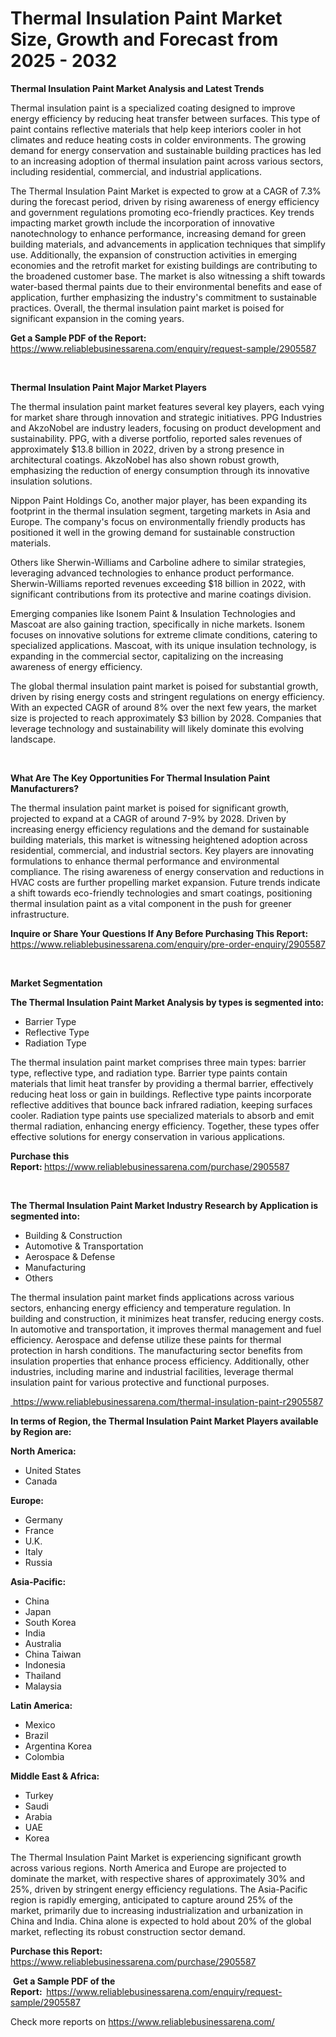 <p><h1>Thermal Insulation Paint Market Size, Growth and Forecast from 2025 - 2032</h1></p><p><strong>Thermal Insulation Paint Market Analysis and Latest Trends</strong></p>
<p><p>Thermal insulation paint is a specialized coating designed to improve energy efficiency by reducing heat transfer between surfaces. This type of paint contains reflective materials that help keep interiors cooler in hot climates and reduce heating costs in colder environments. The growing demand for energy conservation and sustainable building practices has led to an increasing adoption of thermal insulation paint across various sectors, including residential, commercial, and industrial applications.</p><p>The Thermal Insulation Paint Market is expected to grow at a CAGR of 7.3% during the forecast period, driven by rising awareness of energy efficiency and government regulations promoting eco-friendly practices. Key trends impacting market growth include the incorporation of innovative nanotechnology to enhance performance, increasing demand for green building materials, and advancements in application techniques that simplify use. Additionally, the expansion of construction activities in emerging economies and the retrofit market for existing buildings are contributing to the broadened customer base. The market is also witnessing a shift towards water-based thermal paints due to their environmental benefits and ease of application, further emphasizing the industry's commitment to sustainable practices. Overall, the thermal insulation paint market is poised for significant expansion in the coming years.</p></p>
<p><strong>Get a Sample PDF of the Report:&nbsp;</strong> <a href="https://www.reliablebusinessarena.com/enquiry/request-sample/2905587?utm_campaign=3222&utm_medium=2&utm_source=Github&utm_content=ia&utm_term=12032025&utm_id=thermal-insulation-paint">https://www.reliablebusinessarena.com/enquiry/request-sample/2905587</a></p>
<p>&nbsp;</p>
<p><strong>Thermal Insulation Paint Major Market Players</strong></p>
<p><p>The thermal insulation paint market features several key players, each vying for market share through innovation and strategic initiatives. PPG Industries and AkzoNobel are industry leaders, focusing on product development and sustainability. PPG, with a diverse portfolio, reported sales revenues of approximately $13.8 billion in 2022, driven by a strong presence in architectural coatings. AkzoNobel has also shown robust growth, emphasizing the reduction of energy consumption through its innovative insulation solutions.</p><p>Nippon Paint Holdings Co, another major player, has been expanding its footprint in the thermal insulation segment, targeting markets in Asia and Europe. The company's focus on environmentally friendly products has positioned it well in the growing demand for sustainable construction materials. </p><p>Others like Sherwin-Williams and Carboline adhere to similar strategies, leveraging advanced technologies to enhance product performance. Sherwin-Williams reported revenues exceeding $18 billion in 2022, with significant contributions from its protective and marine coatings division.</p><p>Emerging companies like Isonem Paint & Insulation Technologies and Mascoat are also gaining traction, specifically in niche markets. Isonem focuses on innovative solutions for extreme climate conditions, catering to specialized applications. Mascoat, with its unique insulation technology, is expanding in the commercial sector, capitalizing on the increasing awareness of energy efficiency.</p><p>The global thermal insulation paint market is poised for substantial growth, driven by rising energy costs and stringent regulations on energy efficiency. With an expected CAGR of around 8% over the next few years, the market size is projected to reach approximately $3 billion by 2028. Companies that leverage technology and sustainability will likely dominate this evolving landscape.</p></p>
<p>&nbsp;</p>
<p><strong>What Are The Key Opportunities For Thermal Insulation Paint Manufacturers?</strong></p>
<p><p>The thermal insulation paint market is poised for significant growth, projected to expand at a CAGR of around 7-9% by 2028. Driven by increasing energy efficiency regulations and the demand for sustainable building materials, this market is witnessing heightened adoption across residential, commercial, and industrial sectors. Key players are innovating formulations to enhance thermal performance and environmental compliance. The rising awareness of energy conservation and reductions in HVAC costs are further propelling market expansion. Future trends indicate a shift towards eco-friendly technologies and smart coatings, positioning thermal insulation paint as a vital component in the push for greener infrastructure.</p></p>
<p><strong>Inquire or Share Your Questions If Any Before Purchasing This Report:</strong> <a href="https://www.reliablebusinessarena.com/enquiry/pre-order-enquiry/2905587?utm_campaign=3222&utm_medium=2&utm_source=Github&utm_content=ia&utm_term=12032025&utm_id=thermal-insulation-paint">https://www.reliablebusinessarena.com/enquiry/pre-order-enquiry/2905587</a></p>
<p>&nbsp;</p>
<p><strong>Market Segmentation</strong></p>
<p><strong>The Thermal Insulation Paint Market Analysis by types is segmented into:</strong></p>
<p><ul><li>Barrier Type</li><li>Reflective Type</li><li>Radiation Type</li></ul></p>
<p><p>The thermal insulation paint market comprises three main types: barrier type, reflective type, and radiation type. Barrier type paints contain materials that limit heat transfer by providing a thermal barrier, effectively reducing heat loss or gain in buildings. Reflective type paints incorporate reflective additives that bounce back infrared radiation, keeping surfaces cooler. Radiation type paints use specialized materials to absorb and emit thermal radiation, enhancing energy efficiency. Together, these types offer effective solutions for energy conservation in various applications.</p></p>
<p><strong>Purchase this Report:&nbsp;</strong><a href="https://www.reliablebusinessarena.com/purchase/2905587?utm_campaign=3222&utm_medium=2&utm_source=Github&utm_content=ia&utm_term=12032025&utm_id=thermal-insulation-paint">https://www.reliablebusinessarena.com/purchase/2905587</a></p>
<p>&nbsp;</p>
<p><strong>The Thermal Insulation Paint Market Industry Research by Application is segmented into:</strong></p>
<p><ul><li>Building & Construction</li><li>Automotive & Transportation</li><li>Aerospace & Defense</li><li>Manufacturing</li><li>Others</li></ul></p>
<p><p>The thermal insulation paint market finds applications across various sectors, enhancing energy efficiency and temperature regulation. In building and construction, it minimizes heat transfer, reducing energy costs. In automotive and transportation, it improves thermal management and fuel efficiency. Aerospace and defense utilize these paints for thermal protection in harsh conditions. The manufacturing sector benefits from insulation properties that enhance process efficiency. Additionally, other industries, including marine and industrial facilities, leverage thermal insulation paint for various protective and functional purposes.</p></p>
<p><a href="https://www.reliablebusinessarena.com/thermal-insulation-paint-r2905587?utm_campaign=3222&utm_medium=2&utm_source=Github&utm_content=ia&utm_term=12032025&utm_id=thermal-insulation-paint">&nbsp;https://www.reliablebusinessarena.com/thermal-insulation-paint-r2905587</a></p>
<p><strong>In terms of Region, the Thermal Insulation Paint Market Players available by Region are:</strong></p>
<p>
    <p> <strong> North America: </strong>
        <ul>
            <li>United States</li>
            <li>Canada</li>
        </ul>
        </p> 
    <p> <strong> Europe: </strong>
        <ul>
            <li>Germany</li>
            <li>France</li>
            <li>U.K.</li>
            <li>Italy</li>
            <li>Russia</li>
        </ul>
        </p> 
    <p> <strong> Asia-Pacific: </strong>
        <ul>
            <li>China</li>
            <li>Japan</li>
            <li>South Korea</li>
            <li>India</li>
            <li>Australia</li>
            <li>China Taiwan</li>
            <li>Indonesia</li>
            <li>Thailand</li>
            <li>Malaysia</li>
        </ul>
        </p> 
    <p> <strong> Latin America: </strong>
        <ul>
            <li>Mexico</li>
            <li>Brazil</li>
            <li>Argentina Korea</li>
            <li>Colombia</li>
        </ul>
        </p> 
    <p> <strong> Middle East & Africa: </strong>
        <ul>
            <li>Turkey</li>
            <li>Saudi</li>
            <li>Arabia</li>
            <li>UAE</li>
            <li>Korea</li>
        </ul>
    </p>
    </p>
<p><p>The Thermal Insulation Paint Market is experiencing significant growth across various regions. North America and Europe are projected to dominate the market, with respective shares of approximately 30% and 25%, driven by stringent energy efficiency regulations. The Asia-Pacific region is rapidly emerging, anticipated to capture around 25% of the market, primarily due to increasing industrialization and urbanization in China and India. China alone is expected to hold about 20% of the global market, reflecting its robust construction sector demand.</p></p>
<p><strong>Purchase this Report: </strong><a href="https://www.reliablebusinessarena.com/purchase/2905587?utm_campaign=3222&utm_medium=2&utm_source=Github&utm_content=ia&utm_term=12032025&utm_id=thermal-insulation-paint">https://www.reliablebusinessarena.com/purchase/2905587</a></p>
<p>&nbsp;<strong>Get a Sample PDF of the Report:&nbsp;&nbsp;</strong><a href="https://www.reliablebusinessarena.com/enquiry/request-sample/2905587?utm_campaign=3222&utm_medium=2&utm_source=Github&utm_content=ia&utm_term=12032025&utm_id=thermal-insulation-paint">https://www.reliablebusinessarena.com/enquiry/request-sample/2905587</a></p>
<p><strong></strong></p>
<p>Check more reports on <a href="https://www.reliablebusinessarena.com/?utm_campaign=3222&utm_medium=2&utm_source=Github&utm_content=ia&utm_term=12032025&utm_id=thermal-insulation-paint">https://www.reliablebusinessarena.com/</a></p>